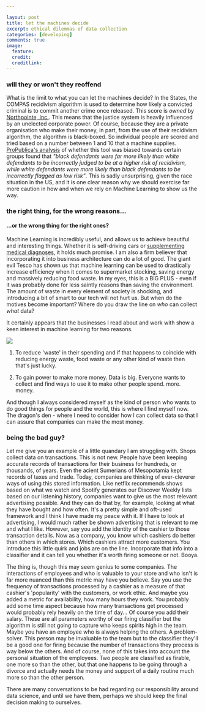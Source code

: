 ```yaml
---

layout: post
title: let the machines decide
excerpt: ethical dilemmas of data collection
categories: [developing]
comments: true
image:
  feature:
  credit: 
  creditlink: 
---
```


### will they or won't they reoffend

What is the limit to what you can let the machines decide? In the States, the COMPAS recidivism algorithm is used to determine how likely a convicted criminal is to commit another crime once released. This score is _owned_ by [Northpointe, Inc.](http://www.northpointeinc.com/). This means that the justice system is heavily influenced by an unelected corporate power. Of course, because they are a private organisation who make their money, in part, from the use of their recidivism algorithm, the algorithm is black-boxed. So individual people are scored and tried based on a number between 1 and 10 that a machine supplies. [ProPublica's analysis](https://www.propublica.org/article/how-we-analyzed-the-compas-recidivism-algorithm) of whether this tool was biased towards certain groups found that _"black defendants were far more likely than white defendants to be incorrectly judged to be at a higher risk of recidivism, while white defendants were more likely than black defendants to be incorrectly flagged as low risk"_. This is sadly unsurprising, given the race situation in the US, and it is one clear reason why we should exercise far more caution in how and when we rely on Machine Learning to show us the way.

### the right thing, for the wrong reasons...
#### ...or the wrong thing for the right ones?

Machine Learning is incredibly useful, and allows us to achieve beautiful and interesting things. Whether it is self-driving cars or [supplementing medical diagnoses](http://www.theatlantic.com/health/archive/2016/08/could-artificial-intelligence-improve-psychiatry/496964/?single_page=true), it holds much promise. I am also a firm believer that incorporating it into business architecture can do a lot of good. The giant evil Tesco has shown us that machine learning can be used to drastically increase efficiency when it comes to supermarket stocking, saving energy and massively reducing food waste. In my eyes, this is a BIG PLUS - even if it was probably done for less saintly reasons than saving the environment. The amount of waste in every element of society is shocking, and introducing a bit of smart to our tech will not hurt us. But when do the motives become important? Where do you draw the line on _who_ can collect _what_ data?

It certainly appears that the businesses I read about and work with show a keen interest in machine learning for two reasons.

![](https://github.com/deenhe91/deenhe91.github.io/blob/master/images/tap-tycoon-cheats.jpg?raw=true)

1. To reduce 'waste' in their spending and if that happens to coincide with reducing energy waste, food waste or any other kind of waste then that's just lucky. 

2. To gain power to make more money. Data is big. Everyone wants to collect and find ways to use it to make other people spend. more. money. 

And though I always considered myself as the kind of person who wants to do good things for people and the world, this is where I find myself now. The dragon's den - where I need to consider how I can collect data so that I can assure that companies can make the most money. 

### being the bad guy?

Let me give you an example of a little quandary I am struggling with. Shops collect data on transactions. This is not new. People have been keeping accurate records of transactions for their business for hundreds, or thousands, of years. Even the acient Sumerians of Mesopotamia kept records of taxes and trade. Today, companies are thinking of ever-cleverer ways of using this stored information. Like netflix recommends shows based on what we watch and Spotify generates our Discover Weekly lists based on our listening history, companies want to give us the most relevant advertising possible. And they can do that by, for example, looking at what they have bought and how often. It's a pretty simple and oft-used framework and I think I have made my peace with it. If I have to look at advertising, I would much rather be shown advertising that is relevant to me and what I like. However, say you add the identity of the cashier to those transaction details. Now as a company, you know which cashiers do better than others in which stores. Which cashiers attract more customers. You introduce this little quirk and jobs are on the line. Incorporate that info into a classifier and it can tell you whether it's worth firing someone or not. Booya. 

The thing is, though this may seem genius to some companies. The interactions of employees and who is valuable to your store and who isn't is far more nuanced than this metric may have you believe. Say you use the frequency of transactions processed by a cashier as a measure of that cashier's 'popularity' with the customers, or work ethic. And maybe you added a metric for availability, how many hours they work. You probably add some time aspect because how many transactions get processed would probably rely heavily on the time of day... Of course you add their salary. These are all parameters worthy of our firing classifier but the algorithm is still not going to capture who keeps spirits high in the team. Maybe you have an employee who is always helping the others. A problem-solver. This person may be invaluable to the team but to the classifier they'll be a good one for firing because the number of transactions they process is way below the others. And of course, none of this takes into account the personal situation of the employees. Two people are classified as firable, one more so than the other, but that one happens to be going through a divorce and actually needs the money and support of a daily routine much more so than the other person. 

There are many conversations to be had regarding our responsibility around data science, and until we have them, perhaps we should keep the final decision making to ourselves. 




